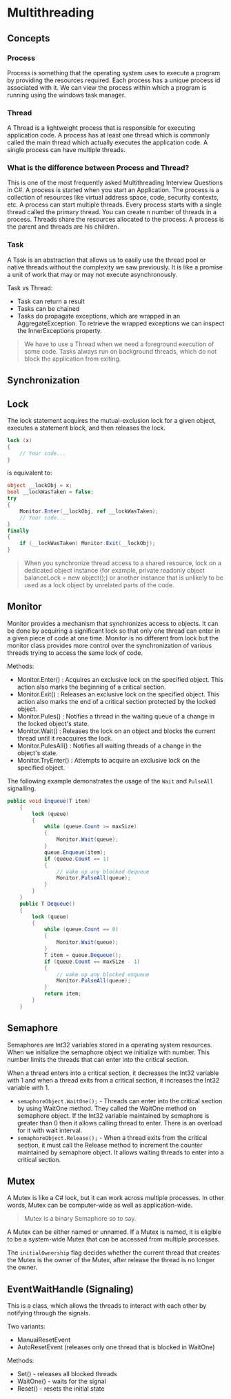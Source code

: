 # Multithreading

## Concepts

### Process

Process is something that the operating system uses to execute a program by providing the resources required. Each process has a unique process id associated with it. We can view the process within which a program is running using the windows task manager.

### Thread

A Thread is a lightweight process that is responsible for executing application code. A process has at least one thread which is commonly called the main thread which actually executes the application code. A single process can have multiple threads.

### What is the difference between Process and Thread?

This is one of the most frequently asked Multithreading Interview Questions in C#. A process is started when you start an Application. The process is a collection of resources like virtual address space, code, security contexts, etc. A process can start multiple threads. Every process starts with a single thread called the primary thread. You can create n number of threads in a process. Threads share the resources allocated to the process. A process is the parent and threads are his children.

### Task

A Task is an abstraction that allows us to easily use the thread pool or native threads without the complexity we saw previously. It is like a promise a unit of work that may or may not execute asynchronously.

Task vs Thread:

- Task can return a result
- Tasks can be chained
- Tasks do propagate exceptions, which are wrapped in an AggregateException. To retrieve the wrapped exceptions we can inspect the InnerExceptions property.

> We have to use a Thread when we need a foreground execution of some code. Tasks always run on background threads, which do not block the application from exiting.

## Synchronization

## Lock

The lock statement acquires the mutual-exclusion lock for a given object, executes a statement block, and then releases the lock.

```csharp
lock (x)
{
    // Your code...
}
```

is equivalent to:

```csharp
object __lockObj = x;
bool __lockWasTaken = false;
try
{
    Monitor.Enter(__lockObj, ref __lockWasTaken);
    // Your code...
}
finally
{
    if (__lockWasTaken) Monitor.Exit(__lockObj);
}
```

> When you synchronize thread access to a shared resource, lock on a dedicated object instance (for example, private readonly object balanceLock = new object();) or another instance that is unlikely to be used as a lock object by unrelated parts of the code. 

## Monitor

Monitor provides a mechanism that synchronizes access to objects. It can be done by acquiring a significant lock so that only one thread can enter in a given piece of code at one time. Monitor is no different from lock but the monitor class provides more control over the synchronization of various threads trying to access the same lock of code.

Methods:

- Monitor.Enter() : Acquires an exclusive lock on the specified object. This action also marks the beginning of a critical section.
- Monitor.Exit() : Releases an exclusive lock on the specified object. This action also marks the end of a critical section protected by the locked                          object.
- Monitor.Pules() : Notifies a thread in the waiting queue of a change in the locked object's state.
- Monitor.Wait() : Releases the lock on an object and blocks the current thread until it reacquires the lock.
- Monitor.PulesAll() : Notifies all waiting threads of a change in the object's state.
- Monitor.TryEnter() : Attempts to acquire an exclusive lock on the specified object.

The following example demonstrates the usage of the `Wait` and `PulseAll` signalling. 

```csharp
public void Enqueue(T item)
    {
        lock (queue)
        {
            while (queue.Count >= maxSize)
            {
                Monitor.Wait(queue);
            }
            queue.Enqueue(item);
            if (queue.Count == 1)
            {
                // wake up any blocked dequeue
                Monitor.PulseAll(queue);
            }
        }
    }
    public T Dequeue()
    {
        lock (queue)
        {
            while (queue.Count == 0)
            {
                Monitor.Wait(queue);
            }
            T item = queue.Dequeue();
            if (queue.Count == maxSize - 1)
            {
                // wake up any blocked enqueue
                Monitor.PulseAll(queue);
            }
            return item;
        }
    }
```

## Semaphore

Semaphores are Int32 variables stored in a operating system resources. When we initialize the semaphore object we initialize with number. This number limits the threads that can enter into the critical section.

When a thread enters into a critical section, it decreases the Int32 variable with 1 and when a thread exits from a critical section, it increases the Int32 variable with 1.

- `semaphoreObject.WaitOne();` - Threads can enter into the critical section by using WaitOne method. They called the WaitOne method on semaphore object. If the Int32 variable maintained by semaphore is greater than 0 then it allows calling thread to enter. There is an overload for it with wait interval.
- `semaphoreObject.Release();` - When a thread exits from the critical section, it must call the Release method to increment the counter maintained by semaphore object. It allows waiting threads to enter into a critical section.

## Mutex

A Mutex is like a C# lock, but it can work across multiple processes. In other words, Mutex can be computer-wide as well as application-wide.

> Mutex is a binary Semaphore so to say.

A Mutex can be either named or unnamed. If a Mutex is named, it is eligible to be a system-wide Mutex that can be accessed from multiple processes.

The `initialOwnership` flag decides whether the current thread that creates the Mutex is the owner of the Mutex, after release the thread is no longer the owner.

## EventWaitHandle (Signaling)

This is a class, which allows the threads to interact with each other by notifying through the signals.

Two variants:

- ManualResetEvent
- AutoResetEvent (releases only one thread that is blocked in WaitOne)

Methods:

- Set() - releases all blocked threads
- WaitOne() - waits for the signal
- Reset() - resets the initial state